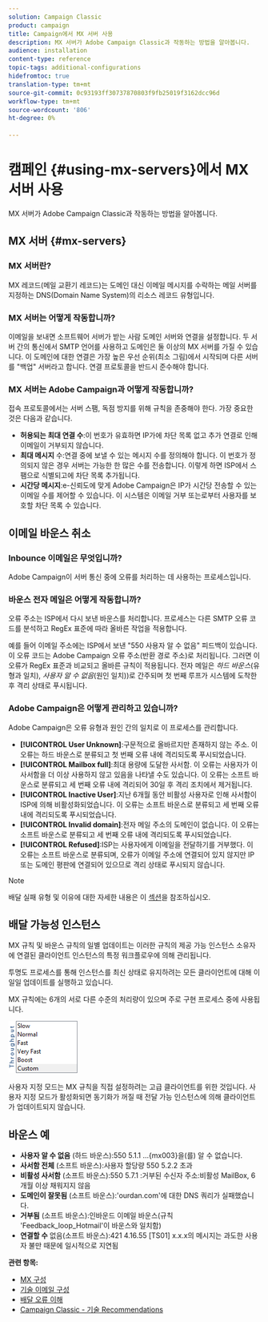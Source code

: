 ```yaml
---
solution: Campaign Classic
product: campaign
title: Campaign에서 MX 서버 사용
description: MX 서버가 Adobe Campaign Classic과 작동하는 방법을 알아봅니다.
audience: installation
content-type: reference
topic-tags: additional-configurations
hidefromtoc: true
translation-type: tm+mt
source-git-commit: 0c93193ff30737870803f9fb25019f3162dcc96d
workflow-type: tm+mt
source-wordcount: '806'
ht-degree: 0%

---
```



# 캠페인 {#using-mx-servers}에서 MX 서버 사용

MX 서버가 Adobe Campaign Classic과 작동하는 방법을 알아봅니다.

## MX 서버 {#mx-servers}

### MX 서버란?

MX 레코드(메일 교환기 레코드)는 도메인 대신 이메일 메시지를 수락하는 메일 서버를 지정하는 DNS(Domain Name System)의 리소스 레코드 유형입니다.

### MX 서버는 어떻게 작동합니까?

이메일을 보내면 소프트웨어 서버가 받는 사람 도메인 서버와 연결을 설정합니다. 두 서버 간의 통신에서 SMTP 언어를 사용하고 도메인은 둘 이상의 MX 서버를 가질 수 있습니다. 이 도메인에 대한 연결은 가장 높은 우선 순위(최소 그림)에서 시작되며 다른 서버를 &quot;백업&quot; 서버라고 합니다. 연결 프로토콜을 반드시 준수해야 합니다.

### MX 서버는 Adobe Campaign과 어떻게 작동합니까?

접속 프로토콜에서는 서버 스팸, 독점 방지를 위해 규칙을 존중해야 한다. 가장 중요한 것은 다음과 같습니다.

* **허용되는 최대 연결 수**:이 번호가 유효하면 IP가에 차단 목록 없고 추가 연결로 인해 이메일이 거부되지 않습니다.
* **최대 메시지** 수:연결 중에 보낼 수 있는 메시지 수를 정의해야 합니다. 이 번호가 정의되지 않은 경우 서버는 가능한 한 많은 수를 전송합니다. 이렇게 하면 ISP에서 스팸으로 식별되고에 차단 목록 추가됩니다.
* **시간당 메시지**:e-신뢰도에 맞게 Adobe Campaign은 IP가 시간당 전송할 수 있는 이메일 수를 제어할 수 있습니다. 이 시스템은 이메일 거부 또는로부터 사용자를 보호할 차단 목록 수 있습니다.

## 이메일 바운스 취소

### Inbounce 이메일은 무엇입니까?

Adobe Campaign이 서버 통신 중에 오류를 처리하는 데 사용하는 프로세스입니다.

### 바운스 전자 메일은 어떻게 작동합니까?

오류 주소는 ISP에서 다시 보낸 바운스를 처리합니다. 프로세스는 다른 SMTP 오류 코드를 분석하고 RegEx 표준에 따라 올바른 작업을 적용합니다.

예를 들어 이메일 주소에는 ISP에서 보낸 &quot;550 사용자 알 수 없음&quot; 피드백이 있습니다. 이 오류 코드는 Adobe Campaign 오류 주소(반환 경로 주소)로 처리됩니다. 그러면 이 오류가 RegEx 표준과 비교되고 올바른 규칙이 적용됩니다. 전자 메일은 *하드 바운스*(유형과 일치), *사용자 알 수 없음*(원인 일치))로 간주되며 첫 번째 루프가 시스템에 도착한 후 격리 상태로 푸시됩니다.

### Adobe Campaign은 어떻게 관리하고 있습니까?

Adobe Campaign은 오류 유형과 원인 간의 일치로 이 프로세스를 관리합니다.

* **[!UICONTROL User Unknown]**:구문적으로 올바르지만 존재하지 않는 주소. 이 오류는 하드 바운스로 분류되고 첫 번째 오류 내에 격리되도록 푸시되었습니다.
* **[!UICONTROL Mailbox full]**:최대 용량에 도달한 사서함. 이 오류는 사용자가 이 사서함을 더 이상 사용하지 않고 있음을 나타낼 수도 있습니다. 이 오류는 소프트 바운스로 분류되고 세 번째 오류 내에 격리되어 30일 후 격리 조치에서 제거됩니다.
* **[!UICONTROL Inactive User]**:지난 6개월 동안 비활성 사용자로 인해 사서함이 ISP에 의해 비활성화되었습니다. 이 오류는 소프트 바운스로 분류되고 세 번째 오류 내에 격리되도록 푸시되었습니다.
* **[!UICONTROL Invalid domain]**:전자 메일 주소의 도메인이 없습니다. 이 오류는 소프트 바운스로 분류되고 세 번째 오류 내에 격리되도록 푸시되었습니다.
* **[!UICONTROL Refused]**:ISP는 사용자에게 이메일을 전달하기를 거부했다. 이 오류는 소프트 바운스로 분류되며, 오류가 이메일 주소에 연결되어 있지 않지만 IP 또는 도메인 평판에 연결되어 있으므로 격리 상태로 푸시되지 않습니다.

>[!NOTE]
>
>배달 실패 유형 및 이유에 대한 자세한 내용은 이 [섹션](../../delivery/using/understanding-delivery-failures.md#delivery-failure-types-and-reasons)을 참조하십시오.

## 배달 가능성 인스턴스

MX 규칙 및 바운스 규칙의 일별 업데이트는 이러한 규칙의 제공 가능 인스턴스 소유자에 연결된 클라이언트 인스턴스의 특정 워크플로우에 의해 관리됩니다.

투명도 프로세스를 통해 인스턴스를 최신 상태로 유지하려는 모든 클라이언트에 대해 이 일일 업데이트를 실행하고 있습니다.

MX 규칙에는 6개의 서로 다른 수준의 처리량이 있으며 주로 구현 프로세스 중에 사용됩니다.

![](assets/mx-rules-throughput.png)

사용자 지정 모드는 MX 규칙을 직접 설정하려는 고급 클라이언트를 위한 것입니다. 사용자 지정 모드가 활성화되면 동기화가 꺼질 때 전달 가능 인스턴스에 의해 클라이언트가 업데이트되지 않습니다.

## 바운스 예

* **사용자 알 수 없음** (하드 바운스):550 5.1.1 ...{mx003}을(를) 알 수 없습니다.
* **사서함 전체** (소프트 바운스):사용자 할당량 550 5.2.2 초과
* **비활성 사서함** (소프트 바운스):550 5.7.1 :거부된 수신자 주소:비활성 MailBox, 6개월 이상 채워지지 않음
* **도메인이 잘못됨** (소프트 바운스):&#39;ourdan.com&#39;에 대한 DNS 쿼리가 실패했습니다.
* **거부됨** (소프트 바운스):인바운드 이메일 바운스(규칙 &#39;Feedback_loop_Hotmail&#39;이 바운스와 일치함)
* **연결할 수**  없음(소프트 바운스):421 4.16.55  [TS01] x.x.x의 메시지는 과도한 사용자 불만 때문에 일시적으로 지연됨

**관련 항목:**
* [MX 구성](../../installation/using/email-deliverability.md#mx-configuration)
* [기술 이메일 구성](../../installation/using/email-deliverability.md)
* [배달 오류 이해](../../delivery/using/understanding-delivery-failures.md)
* [Campaign Classic - 기술 Recommendations](https://experienceleague.adobe.com/docs/deliverability-learn/deliverability-best-practice-guide/additional-resources/product-specific-resources/campaign/acc-technical-recommendations.html)